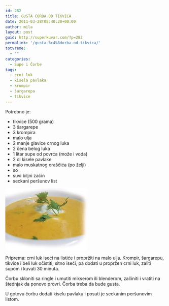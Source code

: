 ```yaml
---
id: 282
title: GUSTA ČORBA OD TIKVICA
date: 2011-03-28T08:40:20+00:00
author: mila
layout: post
guid: http://superkuvar.com/?p=282
permalink: '/gusta-%c4%8dorba-od-tikvica/'
totvreme:
  - ""
categories:
  - Supe i Čorbe
tags:
  - crni luk
  - kisela pavlaka
  - krompir
  - šargarepa
  - tikvice
---
```

Potrebno je:

  * tikvice (500 grama)
  * 3 šargarepe
  * 3 krompira
  * malo ulja
  * 2 manje glavice crnog luka
  * 2 čena belog luka
  * 1 litar supe od povrća (može i voda)
  * 2 dl kisele pavlake
  * malo muskatnog oraščića (po želji)
  * so
  * suvi biljni začin
  * seckani peršunov list

<img class="alignnone size-full wp-image-729" title="gustacorbaodtikvica" src="/wp-content/uploads/2011/03/gustacorbaodtikvica.jpg" alt="" width="259" height="194" /> 

Priprema: crni luk iseći na listiće i propržiti na malo ulja. Krompir, šargarepu, tikvice i beli luk očistiti, sitno iseći, pa dodati u propržen crni luk, zaliti supom i kuvati 30 minuta.

Čorbu skloniti sa ringle i umutiti mikserom ili blenderom, začiniti i vratiti na štednjak da ponovo provri. Čorba treba da bude gusta.

U gotovu čorbu dodati kiselu pavlaku i posuti je seckanim peršunovim listom.
